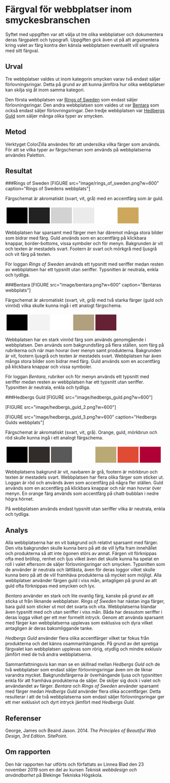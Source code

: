 Färgval för webbplatser inom smyckesbranschen
=======================
Syftet med uppgiften var att välja ut tre olika webbplatser och dokumentera deras färgpalett och typografi. Uppgiften gick även ut på att argumentera kring valet av färg kontra den känsla webbplatsen eventuellt vill signalera med sitt färgval.


Urval
-----------------------
Tre webbplatser valdes ut inom kategorin smycken varav två endast säljer förlovningsringar. Detta på grund av att kunna jämföra hur olika webbplatser kan skilja sig åt inom samma kategori.

Den första webbplatsen var [Rings of Sweden](https://www.ringsofsweden.com) som endast säljer förlovningsringar. Den andra webbplatsen som valdes ut var [Bentara](https://www.bentara.se) som också endast säljer förlovningsringar. Den tredje webbplatsen var [Hedbergs Guld](https://www.hedbergsguld.se) som säljer många olika typer av smycken.


Metod
-----------------------
Verktyget ColorZilla användes för att undersöka vilka färger som används. För att se vilka typer av färgscheman som används på webbplatserna användes Paletton.


Resultat
-----------------------

###Rings of Sweden
[FIGURE src="image/rings_of_sweden.png?w=600"  caption="Rings of Swedens webbplats"]

Färgschemat är akromatiskt (svart, vit, grå) med en accentfärg som är guld.

<table style="border-spacing: 4px; border-collapse: separate">
<tr>
<td style="height: 50px; width: 50px; background-color: #000">
<td style="height: 50px; width: 50px; background-color: #222">
<td style="height: 50px; width: 50px; background-color: #d2d2d2">
<td style="height: 50px; width: 50px; background-color: #ebebeb">
<td style="height: 50px; width: 50px; background-color: #fff">
<td style="height: 50px; width: 50px; background-color: #cda85c">
</tr>
</table>

Webbplatsen har sparsamt med färger men har däremot många stora bilder som bidrar med färg. Guld används som en accentfärg på klickbara knappar, border-bottoms, vissa symboler och för menyn. Bakgrunden är vit och texten är mestadels svart. Footern är svart och mörkgrå med ljusgrå och vit färg på texten.

För loggan *Rings of Sweden* används ett typsnitt med seriffer medan resten av webbplatsen har ett typsnitt utan seriffer. Typsnitten är neutrala, enkla och tydliga.

###Bentara
[FIGURE src="image/bentara.png?w=600" caption="Bentaras webbplats"]

Färgschemat är akromatiskt (svart, vit, grå) med två starka färger (guld och vinröd) vilka skulle kunna ingå i ett analogt färgschema.

<table style="border-spacing: 4px; border-collapse: separate">
<tr>
<td style="height: 50px; width: 50px; background-color: #000">
<td style="height: 50px; width: 50px; background-color: #f3f3f3">
<td style="height: 50px; width: 50px; background-color: #fff">
<td style="height: 50px; width: 50px; background-color: #b1a07e">
<td style="height: 50px; width: 50px; background-color: #662235">
</tr>
</table>

Webbplatsen har en stark vinröd färg som används genomgående i webbplatsen. Den används som bakgrundsfärg på flera ställen, som färg på rubrikerna och när man hovrar över menyn samt produkterna. Bakgrunden är vit, footern ljusgrå och texten är mestadels svart. Webbplatsen har även många stora bilder som bidrar med färg. Guld används som en accentfärg på klickbara knappar och vissa symboler.

För loggan *Bentara*, rubriker och för menyn används ett typsnitt med seriffer medan resten av webbplatsen har ett typsnitt utan seriffer. Typsnitten är neutrala, enkla och tydliga.

###Hedbergs Guld
[FIGURE src="image/hedbergs_guld.png?w=600"]

[FIGURE src="image/hedbergs_guld_2.png?w=600"]

[FIGURE src="image/hedbergs_guld_3.png?w=600"  caption="Hedbergs Gulds webbplats"]

Färgschemat är akromatiskt (svart, vit, grå). Orange, guld, mörkbrun och röd skulle kunna ingå i ett analogt färgschema.

<table style="border-spacing: 4px; border-collapse: separate">
<tr>
<td style="height: 50px; width: 50px; background-color: #000">
<td style="height: 50px; width: 50px; background-color: #322c29">
<td style="height: 50px; width: 50px; background-color: #595959">
<td style="height: 50px; width: 50px; background-color: #fff">
<td style="height: 50px; width: 50px; background-color: #b9aa75">
<td style="height: 50px; width: 50px; background-color: #df4b35">
<td style="height: 50px; width: 50px; background-color: #b10035">
</tr>
</table>

Webbplatsens bakgrund är vit, navbaren är grå, footern är mörkbrun och texten är mestadels svart. Webbplatsen har flera olika färger som sticker ut. Loggan är röd och används även som accentfärg på några fler ställen. Guld används som en accentfärg på klickbara knappar och när man hovrar över menyn. En orange färg används som accentfärg på chatt-bubblan i nedre högra hörnet.

På webbplatsen används endast typsnitt utan seriffer vilka är neutrala, enkla och tydliga.

Analys
-----------------------
Alla webbplatserna har en vit bakgrund och relativt sparsamt med färger. Den vita bakgrunden skulle kunna bero på att de vill lyfta fram innehållet och produkterna så att inte ögonen störs av annat. Färgen vit förknippas ofta med bröllop, renhet och ljus vilket även det skulle kunna ha spelat en roll i valet eftersom de säljer förlovningsringar och smycken. Typsnitten som de använder är neutrala och lättlästa, även för deras loggor vilket skulle kunna bero på att de vill framhäva produkterna så mycket som möjligt. Alla webbplatser använder färgen guld i viss mån, antagligen på grund av att guld ofta förknippas med smycken och lyx.

*Bentara* använder en stark och lite ovanlig färg, kanske på grund av att sticka ut från liknande webbplatser. *Rings of Sweden* har nästan inga färger, bara guld som sticker ut mot det svarta och vita. Webbplatserna blandar även typsnitt med och utan seriffer i viss mån. Båda har dessutom seriffer i deras logga vilket ger ett mer formellt intryck. Genom att använda sparsamt med färger kan webbplatserna upplevas som exklusiva och dyra vilket antagligen är deras bakomliggande tanke.

*Hedbergs Guld* använder flera olika accentfärger vilket tar fokus från produkterna och det känns osammanhängande. På grund av det spretiga färgvalet kan webbplatsen upplevas som rörig, otydlig och mindre exklusiv jämfört med de två andra webbplatserna.

Sammanfattningsvis kan man se en skillnad mellan *Hedbergs Guld* och de två webbplatser som endast säljer förlovningsringar även om de liknar varandra mycket. Bakgrundsfärgerna är överhängande ljusa och typsnitten enkla för att framhäva produkterna de säljer. De skiljer sig dock i valet och användandet av färger. *Bentara* och *Rings of Sweden* använder sparsamt med färger medan *Hedbergs Guld* använder flera olika accentfärger. Detta resulterar i att de två webbplatserna som endast säljer förlovningsringar ger ett mer exklusivt och dyrt intryck jämfört med *Hedbergs Guld*.


Referenser
-----------------------
George, James och Beaird Jason. 2014. *The Principles of Beautiful Web Design, 3rd Edition*. SitePoint.


Om rapporten
-----------------------
Den här rapporten har utförts och författats av Linnea Blad den 23 november 2019 som en del av kursen *Teknisk webbdesign och användbarhet* på Blekinge Tekniska Högskola.
